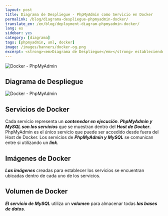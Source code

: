 ```yaml
---
layout: post
title: Diagrama de Despliegue - PhpMyAdmin como Servicio en Docker
permalink: /blog/diagrama-despliegue-phpmyadmin-docker/
translate_en: /en/blog/deployment-diagram-phpmyadmin-docker/
lang: es
sidebar: yes
category: [diagrama]
tags: [phpmyadmin, uml, docker]
image: /images/banners/docker-og.png
excerpt: <strong><em>Diagrama de Despliegue</em></strong> estableciendo a <strong><em>PhpMyAdmin como Servicio</em></strong> dentro de la <strong><em>infraestructura</em></strong> que nos propone <strong><em>Docker</em></strong>.
---
```


<img src="{{ site.baseurl }}/images/banners/docker-lamp-phpmyadmin.png" title="Docker - PhpMyAdmin" name="Docker - PhpMyAdmin" />

## Diagrama de Despliegue
<img src="{{ site.baseurl }}/images/diagrams/docker-phpmyadmin.png" title="Docker - PhpMyAdmin" name="Docker - PhpMyAdmin" />

## Servicios de Docker
Cada servicio representa un **_contenedor en ejecución_**. **_PhpMyAdmin y MySQL son los servicios_** que se muestran dentro del **_Host de Docker_**. PhpMyAdmin es el único servicio que puede ser accedido desde fuera del Host de Docker. Los servicios de **_PhpMyAdmin y MySQL_** se comunican entre si utilizando un **_link_**.

## Imágenes de Docker
**_Las imágenes_** creadas para establecer los servicios se encuentran ubicadas dentro de cada uno de los servicios.

## Volumen de Docker
**_El servicio de MySQL_** utiliza un **_volumen_** para almacenar todas **_las bases de datos_**.